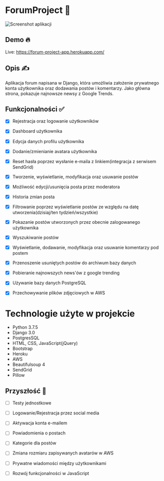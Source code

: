 # ForumProject 🧵

![Screenshot aplikacji](https://i.imgur.com/N7HSlSn.png)

## Demo 🔥 

Live: https://forum-project-app.herokuapp.com/

## Opis ✍️

Aplikacja forum napisana w Django, która umożliwia założenie prywatnego konta użytkownika oraz dodawania postów i komentarzy.
Jako główna strona, pokazuje najnowsze newsy z Google Trends.

## Funkcjonalności ✅

- [x] Rejestracja oraz logowanie użytkowników
- [x] Dashboard użytkownika 
- [x] Edycja danych profilu użytkownika
- [x] Dodanie/zmienianie avatara użytkownika
- [x] Reset hasła poprzez wysłanie e-maila z linkiem(integracja z serwisem SendGrid)
- [x] Tworzenie, wyświetlanie, modyfikacja oraz usuwanie postów
- [x] Możliwość edycji/usunięcia posta przez moderatora
- [x] Historia zmian posta
- [x] Filtrowanie poprzez wyświetlanie postów ze względu na datę utworzenia(dzisiaj/ten tydzień/wszystkie)
- [x] Pokazanie postów utworzonych przez obecnie zalogowanego użytkownika
- [x] Wyszukiwanie postów
- [x] Wyświetlanie, dodawanie, modyfikacja oraz usuwanie komentarzy pod postem
- [x] Przenoszenie usuniętych postów do archiwum bazy danych
- [x] Pobieranie najnowszych news'ów z google trending
- [x] Używanie bazy danych PostgreSQL
- [x] Przechowywanie plików zdjęciowych w AWS


# Technologie użyte w projekcie
- Python 3.7.5
- Django 3.0
- PostgresSQL
- HTML, CSS, JavaScript(jQuery)
- Bootstrap
- Heroku
- AWS
- Beautifulsoup 4
- SendGrid
- Pillow


## Przyszłość 🔭
- [ ] Testy jednostkowe
- [ ] Logowanie/Rejestracja przez social media
- [ ] Aktywacja konta e-mailem
- [ ] Powiadomienia o postach
- [ ] Kategorie dla postów
- [ ] Zmiana rozmiaru zapisywanych avatarów w AWS
- [ ] Prywatne wiadomości między użytkownikami
- [ ] Rozwój funkcjonalności w JavaScript



